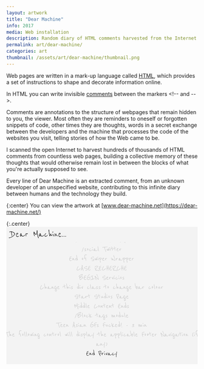 ```yaml
---
layout: artwork
title: "Dear Machine"
info: 2017
media: Web installation
description: Random diary of HTML comments harvested from the Internet.
permalink: art/dear-machine/
categories: art
thumbnail: /assets/art/dear-machine/thumbnail.png
---
```


Web pages are written in a mark-up language called [HTML](https://www.w3schools.com/html/default.asp), which provides a set of instructions to shape and decorate information online.

In HTML you can write invisible [comments](https://www.w3schools.com/html/html_comments.asp) between the markers &lt;!-- and --&gt;.

Comments are annotations to the structure of webpages that remain hidden to you, the viewer. Most often they are reminders to oneself or forgotten snippets of code, other times they are thoughts, words in a secret exchange between the developers and the machine that processes the code of the websites you visit, telling stories of how the Web came to be.

I scanned the open Internet to harvest hundreds of thousands of HTML comments from countless web pages, building a collective memory of these thoughts that would otherwise remain lost in between the blocks of what you're actually supposed to see.

Every line of Dear Machine is an extracted comment, from an unknown developer of an unspecified website, contributing to this infinite diary between humans and the technology they build.

{:center}
You can view the artwork at [www.dear-machine.net](https://dear-machine.net/)

{:.center}
![](/assets/art/dear-machine/thumbnail.png)

